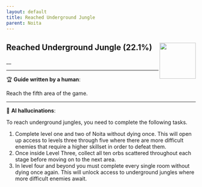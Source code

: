 ```yaml
---
layout: default
title: Reached Underground Jungle
parent: Noita
---
```


## Reached Underground Jungle (22.1%) <img align="right" src="https://cdn.cloudflare.steamstatic.com/steamcommunity/public/images/apps/881100/5183ddeee913f877125231433214d75809f2721b.jpg" width="96" height="96">

__

---

:trophy: **Guide written by a human**:

Reach the fifth area of the game.

---

:robot: **AI hallucinations**:

To reach underground jungles, you need to complete the following tasks.

1. Complete level one and two of Noita without dying once. This will open up access to levels three through five where there are more difficult enemies that require a higher skillset in order to defeat them.
2. Once inside Level Three, collect all ten orbs scattered throughout each stage before moving on to the next area.
3. In level four and beyond you must complete every single room without dying once again. This will unlock access to underground jungles where more difficult enemies await.

